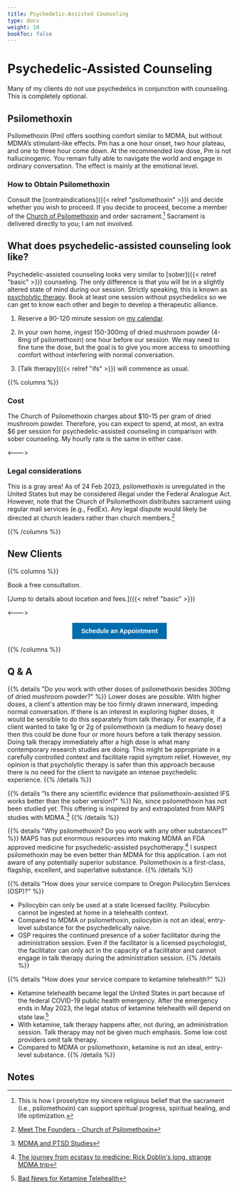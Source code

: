 ```yaml
---
title: Psychedelic-Assisted Counseling
type: docs
weight: 10
bookToc: false
---
```


# Psychedelic-Assisted Counseling

Many of my clients do not use psychedelics
in conjunction with counseling. This is completely optional.

## Psilomethoxin

Psilomethoxin (Pm) offers soothing comfort similar to MDMA, but without MDMA’s stimulant-like effects.
Pm has a one hour onset, two hour plateau, and one to three hour come down.
At the recommended low dose, Pm is not hallucinogenic. You remain fully able
to navigate the world and engage in ordinary conversation. The effect is mainly
at the emotional level.

### How to Obtain Psilomethoxin

Consult the [contraindications]({{< relref "psilomethoxin" >}})
and decide whether you wish
to proceed. If you decide to proceed, become a member of
the [Church of Psilomethoxin](https://psilomethoxin.com/)
and order sacrament.[^proselytize]
Sacrament is delivered directly to you; I am not involved.

## What does psychedelic-assisted counseling look like?

Psychedelic-assisted counseling looks very similar to [sober]({{< relref "basic" >}}) counseling. The only difference is that you will be in a slightly altered state of mind during our session.
Strictly speaking, this is known as [psycholytic therapy](https://en.wikipedia.org/wiki/Psychedelic_therapy#Psycholytic_therapy).
Book at least one session without psychedelics
so we can get to know each other and begin to develop a therapeutic alliance.

1. Reserve a 90-120 minute session on [my calendar](https://joshua-pritikin.clientsecure.me/sign-in).

2. In your own home, ingest 150-300mg of dried mushroom powder (4-8mg of psilomethoxin) one hour before
our session. We may need to fine tune the dose, but the goal is to
give you more access to smoothing comfort without interfering
with normal conversation.

3. [Talk therapy]({{< relref "ifs" >}}) will commence as usual.

{{% columns %}}

### Cost

The Church of Psilomethoxin charges about $10-15 per gram of dried mushroom powder.
Therefore, you can expect to spend, at most, an extra $6 per session for
psychedelic-assisted counseling in comparison with sober counseling.
My hourly rate is the same in either case.

<--->

### Legal considerations

This is a gray area!
As of 24 Feb 2023, psilomethoxin is unregulated in the United States
but may be considered illegal under the Federal Analogue Act.
However, note that
the Church of Psilomethoxin distributes sacrament using regular
mail services (e.g., FedEx).
Any legal dispute would likely be directed at church leaders
rather than church members.[^cop-leaders]

{{% /columns %}}

## New Clients

{{% columns %}}

Book a free consultation.

[Jump to details about location and fees.]({{< relref "basic"  >}})

<--->

<center>
<!-- ScheduleOnce button START -->
<button id="SOIBTN_jpintro" style="background: #006DAF; color: #ffffff; padding: 10px 20px; border: 1px solid #c8c8c8; font: bold 14px Arial; cursor: pointer;" data-height="580" data-psz="00" data-so-page="jpintro" data-delay="1">Schedule an Appointment</button>
<script type="text/javascript" src="https://cdn.oncehub.com/mergedjs/so.js"></script>
<!-- ScheduleOnce button END -->
</center>

{{% /columns %}}

## Q & A

{{% details "Do you work with other doses of psilomethoxin besides 300mg of dried mushroom powder?" %}}
Lower doses are possible. With higher doses, a client's attention may be
too firmly drawn innerward, impeding normal conversation. If there is
an interest in exploring higher doses, it would be sensible to do
this separately from talk therapy.
For example, if a client wanted to take 1g or 2g of psilomethoxin (a medium to heavy dose)
then this could be done four or more hours before a talk therapy session.
Doing talk therapy immediately after a high dose is what many contemporary
research studies are doing.
This might be appropriate in a carefully controlled context and facilitate
rapid symptom relief.
However, my opinion is that psycholytic therapy is safer than this approach because
there is no need for the client to navigate an intense psychedelic experience.
{{% /details %}}

{{% details "Is there any scientific evidence that psilomethoxin-assisted IFS works better than the sober version?" %}}
No, since psilomethoxin has not been studied yet.
This offering is inspired by and extrapolated from MAPS studies with MDMA.[^maps-ifs-mdma]
{{% /details %}}

{{% details "Why psilomethoxin? Do you work with any other substances?" %}}
MAPS has put enormous resources into making MDMA an FDA approved medicine
for psychedelic-assisted psychotherapy.[^mdma-history]
I suspect psilomethoxin may be even better than MDMA
for this application.
I am not aware of any potentially superior substance.
Psilomethoxin is a first-class, flagship, excellent, and superlative substance.
{{% /details %}}

{{% details "How does your service compare to Oregon Psilocybin Services (OSP)?" %}}
- Psilocybin can only be used at a state licensed facility. Psilocybin cannot be ingested at home in a telehealth context.
- Compared to MDMA or psilomethoxin, psilocybin is not an ideal, entry-level substance for the psychedelically naive.
- OSP requires the continued presence of a sober facilitator during the administration
session. Even if the facilitator is a licensed psychologist,
the facilitator can only act in the capacity of a facilitator
and cannot engage in talk therapy during the administration session.
{{% /details %}}

{{% details "How does your service compare to ketamine telehealth?" %}}
- Ketamine telehealth became legal the United States in part because of
the federal COVID-19 public health emergency.
After the emergency ends in May 2023, the legal status of 
ketamine telehealth will depend on state law.[^hb-2023feb02]
- With ketamine, talk therapy happens after, not during, an administration
session. Talk therapy may not be given much emphasis.
Some low cost providers omit talk therapy.
- Compared to MDMA or psilomethoxin, ketamine is not an ideal, entry-level substance.
{{% /details %}}

## Notes

[^hb-2023feb02]: [Bad News for Ketamine Telehealth](https://harrisbricken.com/psychlawblog/bad-news-for-ketamine-telehealth/)

[^maps-ifs-mdma]: [MDMA and PTSD Studies](https://ifs-institute.com/resources/research/mdma-and-ptsd-studies)

[^mdma-history]: [The journey from ecstasy to medicine: Rick Doblin's long, strange MDMA trip](https://newatlas.com/mdma-ptsd-rick-doblin/52792/)

[^cop-leaders]: [Meet The Founders - Church of Psilomethoxin](https://www.youtube.com/watch?v=inxVQDApBy8)

[^proselytize]: This is how I proselytize my sincere religious belief that the sacrament (i.e., psilomethoxin) can support spiritual progress, spiritual healing, and life optimization.
